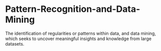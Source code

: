 # Pattern-Recognition-and-Data-Mining
The identification of regularities or patterns within data, and data mining, which seeks to uncover meaningful insights and knowledge from large datasets.
